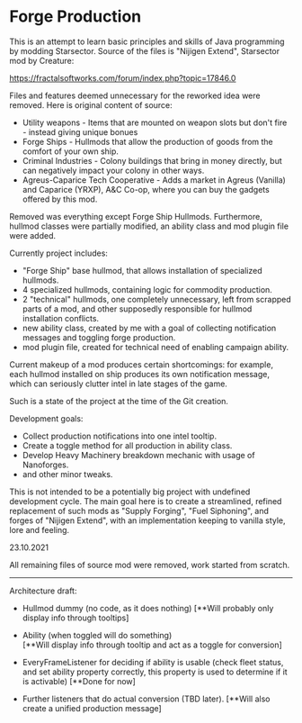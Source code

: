# Forge Production

This is an attempt to learn basic principles and skills of Java programming by modding Starsector.
Source of the files is "Nijigen Extend", Starsector mod by Creature:

https://fractalsoftworks.com/forum/index.php?topic=17846.0

Files and features deemed unnecessary for the reworked idea were removed. Here is original content of source:

- Utility weapons - Items that are mounted on weapon slots but don't fire - instead giving unique bonues
- Forge Ships - Hullmods that allow the production of goods from the comfort of your own ship.
- Criminal Industries - Colony buildings that bring in money directly, but can negatively impact your colony in other ways.
- Agreus-Caparice Tech Cooperative - Adds a market in Agreus (Vanilla) and Caparice (YRXP), A&C Co-op, where you can buy the gadgets offered by this mod.

Removed was everything except Forge Ship Hullmods. Furthermore, hullmod classes were partially modified, an ability class and mod plugin file were added.

Currently project includes:

- "Forge Ship" base hullmod, that allows installation of specialized hullmods.
- 4 specialized hullmods, containing logic for commodity production.
- 2 "technical" hullmods, one completely unnecessary, left from scrapped parts of a mod, and other supposedly responsible for hullmod installation conflicts.
- new ability class, created by me with a goal of collecting notification messages and toggling forge production.
- mod plugin file, created for technical need of enabling campaign ability.

Current makeup of a mod produces certain shortcomings: for example, each hullmod installed on ship produces its own notification message, 
which can seriously clutter intel in late stages of the game.

Such is a state of the project at the time of the Git creation.

Development goals:

- Collect production notifications into one intel tooltip.
- Create a toggle method for all production in ability class.
- Develop Heavy Machinery breakdown mechanic with usage of Nanoforges.
- and other minor tweaks.

This is not intended to be a potentially big project with undefined development cycle. 
The main goal here is to create a streamlined, refined replacement of such mods as "Supply Forging", "Fuel Siphoning", and forges of "Nijigen Extend", 
with an implementation keeping to vanilla style, lore and feeling.

23.10.2021

All remaining files of source mod were removed, work started from scratch.

* * *

Architecture draft:

 - Hullmod dummy (no code, as it does nothing) 
       	 [**Will probably only display info through tooltips]
        
 - Ability (when toggled will do something)  
      	  [**Will display info through tooltip and act as a toggle for conversion]
        
 - EveryFrameListener for deciding if ability is usable (check fleet status, and set ability property correctly, this property is used to determine if it is              activable)
       	 [**Done for now]
        
 - Further listeners that do actual conversion (TBD later). 
      	  [**Will also create a unified production message]
        
       
